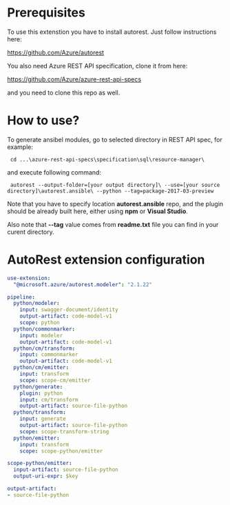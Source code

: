 
# Prerequisites

To use this extenstion you have to install autorest. Just follow instructions here:

https://github.com/Azure/autorest

You also need Azure REST API specification, clone it from here:

https://github.com/Azure/azure-rest-api-specs

and you need to clone this repo as well.


# How to use?

To generate ansibel modules, go to selected directory in REST API spec, for example:

     cd ...\azure-rest-api-specs\specification\sql\resource-manager\

and execute following command:

     autorest --output-folder=[your output directory]\ --use=[your source directory]\autorest.ansible\ --python --tag=package-2017-03-preview

Note that you have to specify location **autorest.ansible** repo, and the plugin should be already built here, either using **npm** or **Visual Studio**.

Also note that **--tag** value comes from **readme.txt** file you can find in your curent directory.

# AutoRest extension configuration

``` yaml
use-extension:
  "@microsoft.azure/autorest.modeler": "2.1.22"

pipeline:
  python/modeler:
    input: swagger-document/identity
    output-artifact: code-model-v1
    scope: python
  python/commonmarker:
    input: modeler
    output-artifact: code-model-v1
  python/cm/transform:
    input: commonmarker
    output-artifact: code-model-v1
  python/cm/emitter:
    input: transform
    scope: scope-cm/emitter
  python/generate:
    plugin: python
    input: cm/transform
    output-artifact: source-file-python
  python/transform:
    input: generate
    output-artifact: source-file-python
    scope: scope-transform-string
  python/emitter:
    input: transform
    scope: scope-python/emitter

scope-python/emitter:
  input-artifact: source-file-python
  output-uri-expr: $key

output-artifact:
- source-file-python
```